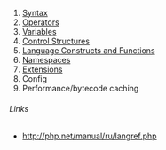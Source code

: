 1. [Syntax](./1-syntax/index.md)
2. [Operators](./2-operators/index.md)
3. [Variables](./3-variables/index.md)
4. [Control Structures](./4-control-structures/index.md)
5. [Language Constructs and Functions](./5-language-constructs-and-functions/index.md)
6. [Namespaces](./6-namespaces/index.md)
7. [Extensions](./7-extensions/index.md)
8. Config
9. Performance/bytecode caching

###### Links
- http://php.net/manual/ru/langref.php